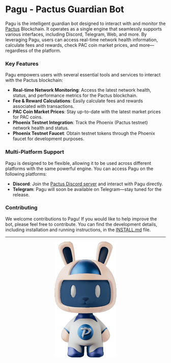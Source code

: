 # Pagu - Pactus Guardian Bot

Pagu is the intelligent guardian bot designed to interact with and monitor the [Pactus](https://pactus.org) Blockchain.
It operates as a single engine that seamlessly supports various interfaces, including Discord, Telegram, Web, and more.
By leveraging Pagu, users can access real-time network health information, calculate fees and rewards,
check PAC coin market prices, and more—regardless of the platform.

### Key Features

Pagu empowers users with several essential tools and services to interact with the Pactus blockchain:

- **Real-time Network Monitoring**: Access the latest network health, status, and performance metrics for the Pactus blockchain.
- **Fee & Reward Calculations**: Easily calculate fees and rewards associated with transactions.
- **PAC Coin Market Prices**: Stay up-to-date with the latest market prices for PAC coins.
- **Phoenix Testnet Integration**: Track the Phoenix (Pactus testnet) network health and status.
- **Phoenix Testnet Faucet**: Obtain testnet tokens through the Phoenix faucet for development purposes.

### Multi-Platform Support

Pagu is designed to be flexible, allowing it to be used across different platforms with the same powerful engine.
You can access Pagu on the following platforms:

- **Discord**: Join the [Pactus Discord server](https://discord.gg/H5vZkNnXCu) and interact with Pagu directly.
- **Telegram**: Pagu will soon be available on Telegram—stay tuned for the release.

### Contributing

We welcome contributions to Pagu! If you would like to help improve the bot, please feel free to contribute.
You can find the development details, including installation and running instructions, in the [INSTALL.md](./INSTALL.md) file.

---

<p align="center"> <img alt="Pagu" src="./assets/pagu-3d.png"  /> </p>